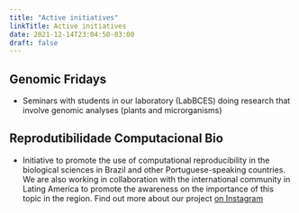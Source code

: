 ```yaml
---
title: "Active initiatives"
linkTitle: Active initiatives
date: 2021-12-14T23:04:50-03:00
draft: false
---
```


## Genomic Fridays

 * Seminars with students in our laboratory (LabBCES) doing research that involve genomic analyses (plants and microrganisms)

## Reprodutibilidade Computacional Bio

 * Initiative to promote the use of computational reproducibility in the biological sciences in Brazil and other Portuguese-speaking countries. We are also working in collaboration with the international community in Lating America to promote the awareness on the importance of this topic in the region. Find out more about our project [on Instagram](https://www.instagram.com/reprodcomputbio/)